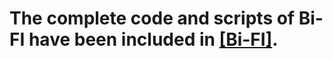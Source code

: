 # The complete code and scripts of Bi-FI have been included in [[Bi-FI]](https://github.com/zeg-datamining/Bi-FI/tree/master).
